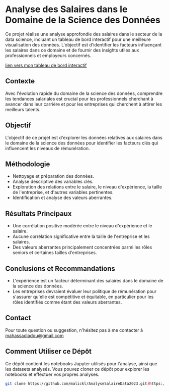 # Analyse des Salaires dans le Domaine de la Science des Données

Ce projet réalise une analyse approfondie des salaires dans le secteur de la data science, incluant un tableau de bord interactif pour une meilleure visualisation des données. L'objectif est d'identifier les facteurs influençant les salaires dans ce domaine et de fournir des insights utiles aux professionnels et employeurs concernés.

[lien vers mon tableau de bord interactif](https://app.powerbi.com/links/ct8GAjNLIA?ctid=e065ecf4-22b4-4599-9daf-24c5cb5e12d3&pbi_source=linkShare&bookmarkGuid=4d6f2c6f-d5fe-43b0-b0d5-8da9e0d4e904)

## Contexte

Avec l'évolution rapide du domaine de la science des données, comprendre les tendances salariales est crucial pour les professionnels cherchant à avancer dans leur carrière et pour les entreprises qui cherchent à attirer les meilleurs talents.

## Objectif

L'objectif de ce projet est d'explorer les données relatives aux salaires dans le domaine de la science des données pour identifier les facteurs clés qui influencent les niveaux de rémunération.

## Méthodologie

- Nettoyage et préparation des données.
- Analyse descriptive des variables clés.
- Exploration des relations entre le salaire, le niveau d'expérience, la taille de l'entreprise, et d'autres variables pertinentes.
- Identification et analyse des valeurs aberrantes.

## Résultats Principaux

- Une corrélation positive modérée entre le niveau d'expérience et le salaire.
- Aucune corrélation significative entre la taille de l'entreprise et les salaires.
- Des valeurs aberrantes principalement concentrées parmi les rôles seniors et certaines tailles d'entreprises.

## Conclusions et Recommandations

- L'expérience est un facteur déterminant des salaires dans le domaine de la science des données.
- Les entreprises devraient évaluer leur politique de rémunération pour s'assurer qu'elle est compétitive et équitable, en particulier pour les rôles identifiés comme étant des valeurs aberrantes.

## Contact
Pour toute question ou suggestion, n'hésitez pas à me contacter à mahassadiadou@gmail.com

## Comment Utiliser ce Dépôt

Ce dépôt contient les notebooks Jupyter utilisés pour l'analyse, ainsi que les datasets analysés. Vous pouvez cloner ce dépôt pour explorer les notebooks et effectuer vos propres analyses.

```bash
git clone https://github.com/malickl/AnalyseSalaireData2023.git)https://github.com/malickl/AnalyseSalaireData2023.git



